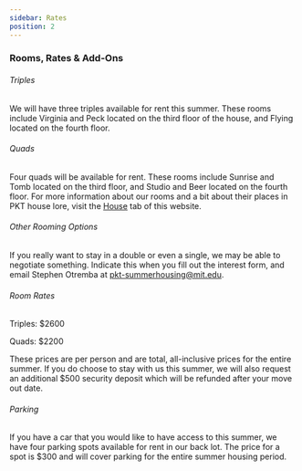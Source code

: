 ```yaml
---
sidebar: Rates
position: 2
---
```

### Rooms, Rates & Add-Ons

###### Triples

We will have three triples available for rent this summer. These rooms include Virginia and Peck located on the third floor of the house, and Flying located on the fourth floor. 

###### Quads

Four quads will be available for rent. These rooms include Sunrise and Tomb located on the third floor, and Studio and Beer located on the fourth floor. For more information about our rooms and a bit about their places in PKT house lore, visit the [House](https://pkt.mit.edu/house/) tab of this website.

###### Other Rooming Options

If you really want to stay in a double or even a single, we may be able to negotiate something. Indicate this when you fill out the interest form, and email Stephen Otremba at pkt-summerhousing@mit.edu.

###### Room Rates

Triples: $2600

Quads: $2200

These prices are per person and are total, all-inclusive prices for the entire summer. If you do choose to stay with us this summer, we will also request an additional $500 security deposit which will be refunded after your move out date.

###### Parking

If you have a car that you would like to have access to this summer, we have four parking spots available for rent in our back lot.  The price for a spot is $300 and will cover parking for the entire summer housing period.
